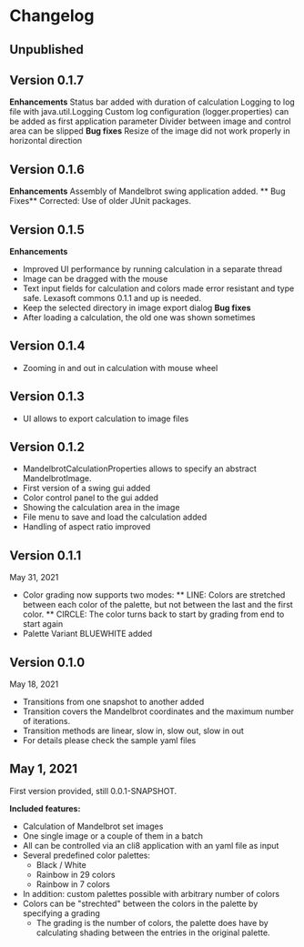 # Changelog

## Unpublished

## Version 0.1.7
**Enhancements**
Status bar added with duration of calculation
Logging to log file with java.util.Logging
Custom log configuration (logger.properties) can be added as first application parameter
Divider between image and control area can be slipped
**Bug fixes**
Resize of the image did not work properly in horizontal direction

## Version 0.1.6
**Enhancements**
Assembly of Mandelbrot swing application added.
** Bug Fixes**
Corrected: Use of older JUnit packages.

## Version 0.1.5
**Enhancements**
* Improved UI performance by running calculation in a separate thread
* Image can be dragged with the mouse
* Text input fields for calculation and colors made error resistant and type safe. Lexasoft commons 0.1.1 and up is needed.
* Keep the selected directory in image export dialog
**Bug fixes**
* After loading a calculation, the old one was shown sometimes

## Version 0.1.4
* Zooming in and out in calculation with mouse wheel

## Version 0.1.3
* UI allows to export calculation to image files

## Version 0.1.2
* MandelbrotCalculationProperties allows to specify an abstract MandelbrotImage.
* First version of a swing gui added
* Color control panel to the gui added
* Showing the calculation area in the image
* File menu to save and load the calculation added
* Handling of aspect ratio improved

## Version 0.1.1
May 31, 2021
* Color grading now supports two modes:
** LINE: Colors are stretched between each color of the palette, but not between the last and the first color.
** CIRCLE: The color turns back to start by grading from end to start again
* Palette Variant BLUEWHITE added

## Version 0.1.0 
May 18, 2021
* Transitions from one snapshot to another added
* Transition covers the Mandelbrot coordinates and the maximum number of iterations.
* Transition methods are linear, slow in, slow out, slow in out
* For details please check the sample yaml files

## May 1, 2021
First version provided, still 0.0.1-SNAPSHOT.

**Included features:**
* Calculation of Mandelbrot set images
* One single image or a couple of them in a batch
* All can be controlled via an cli8 application with an yaml file as input
* Several predefined color palettes:
    * Black / White
    * Rainbow in 29 colors
    * Rainbow in 7 colors
* In addition: custom palettes possible with arbitrary number of colors
* Colors can be "strechted" between the colors in the palette by specifying a grading
    * The grading is the number of colors, the palette does have by calculating shading between the entries in the original palette.